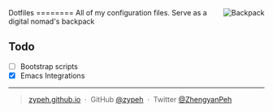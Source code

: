 <img align="right" src="http://zypeh.github.io/favicon.png" alt="Backpack" />
Dotfiles
========
All of my configuration files. Serve as a digital nomad's backpack

Todo
----
- [ ] Bootstrap scripts
- [x] Emacs Integrations

---

> [zypeh.github.io](https://zypeh.github.io) &nbsp;&middot;&nbsp;
> GitHub [@zypeh](https://github.com/zypeh) &nbsp;&middot;&nbsp;
> Twitter [@ZhengyanPeh](https://twitter.com/ZhengyanPeh)
